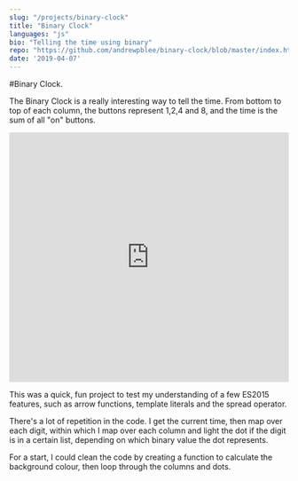 ```yaml
---
slug: "/projects/binary-clock"
title: "Binary Clock"
languages: "js"
bio: "Telling the time using binary"
repo: "https://github.com/andrewpblee/binary-clock/blob/master/index.html"
date: '2019-04-07'
---
```


#Binary Clock<span>.</span>

The Binary Clock is a really interesting way to tell the time. From bottom to top of each column, the buttons represent 1,2,4 and 8, and the time is the sum of all "on" buttons.

<iframe height="450px" style="width: 100%;" scrolling="no" title="Binary Clock" src="https://codepen.io/andrewpblee/embed/preview/EJgmQP?height=265&theme-id=default&default-tab=result" frameborder="no" allowtransparency="true" allowfullscreen="true">
  See the Pen <a href='https://codepen.io/andrewpblee/pen/EJgmQP'>Binary Clock</a> by andrewpblee
  (<a href='https://codepen.io/andrewpblee'>@andrewpblee</a>) on <a href='https://codepen.io'>CodePen</a>.
</iframe>

This was a quick, fun project to test my understanding of a few ES2015 features, such as arrow functions, template literals and the spread operator.

There's a lot of repetition in the code. I get the current time, then map over each digit, within which I map over each column and light the dot if the digit is in a certain list, depending on which binary value the dot represents.

For a start, I could clean the code by creating a function to calculate the background colour, then loop through the columns and dots.
